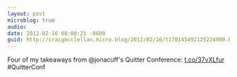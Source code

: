 ```yaml
---
layout: post
microblog: true
audio: 
date: 2012-02-16 08:00:21 -0600
guid: http://craigmcclellan.micro.blog/2012/02/16/t170145492125224960.html
---
```

Four of my takeaways from @jonacuff's Quitter Conference: [t.co/37vXLfur](http://t.co/37vXLfur) #QuitterConf
